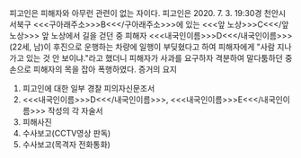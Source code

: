 피고인은 피해자와 아무런 관련이 없는 자이다.
피고인은 2020. 7. 3. 19:30경 천안시 서북구 <<<구아래주소>>>B<<</구아래주소>>>에 있는 <<<앞 노상>>>C<<</앞 노상>>> 앞 노상에서 길을 걷던 중 피해자 <<<내국인이름>>>D<<</내국인이름>>>(22세, 남)이 후진으로 운행하는 차량에 일행이 부딪혔다고 하여 피해자에게 "사람 지나가고 있는 것 안 보이냐."라고 했더니 피해자가 사과를 요구하자 격분하여 말다툼하던 중 손으로 피해자의 목을 잡아 폭행하였다. 증거의 요지
1. 피고인에 대한 일부 경찰 피의자신문조서
1. <<<내국인이름>>>D<<</내국인이름>>>, <<<내국인이름>>>E<<</내국인이름>>> 작성의 각 자술서
1. 피해사진
1. 수사보고(CCTV영상 판독)
1. 수사보고(목격자 전화통화)